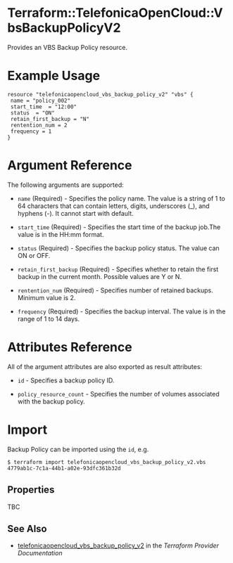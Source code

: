 # Terraform::TelefonicaOpenCloud::VbsBackupPolicyV2

Provides an VBS Backup Policy resource.

# Example Usage

 ```hcl
resource "telefonicaopencloud_vbs_backup_policy_v2" "vbs" {
  name = "policy_002"
  start_time  = "12:00"
  status  = "ON"
  retain_first_backup = "N"
  rentention_num = 2
  frequency = 1
}
 ```

# Argument Reference

The following arguments are supported:

* `name` (Required) - Specifies the policy name. The value is a string of 1 to 64 characters that can contain letters, digits, underscores (_), and hyphens (-). It cannot start with default.

* `start_time` (Required) - Specifies the start time of the backup job.The value is in the HH:mm format.                                                         

* `status` (Required) - Specifies the backup policy status. The value can ON or OFF.

* `retain_first_backup` (Required) - Specifies whether to retain the first backup in the current month. Possible values are Y or N. 

* `rentention_num` (Required) - Specifies number of retained backups. Minimum value is 2.

* `frequency` (Required) - Specifies the backup interval. The value is in the range of 1 to 14 days.

# Attributes Reference

All of the argument attributes are also exported as
result attributes:

* `id` - Specifies a backup policy ID.
 
* `policy_resource_count` - Specifies the number of volumes associated with the backup policy.

# Import

Backup Policy can be imported using the `id`, e.g.

```
$ terraform import telefonicaopencloud_vbs_backup_policy_v2.vbs 4779ab1c-7c1a-44b1-a02e-93dfc361b32d
```

## Properties

TBC

## See Also

* [telefonicaopencloud_vbs_backup_policy_v2](https://www.terraform.io/docs/providers/telefonicaopencloud/r/vbs_backup_policy_v2.html) in the _Terraform Provider Documentation_